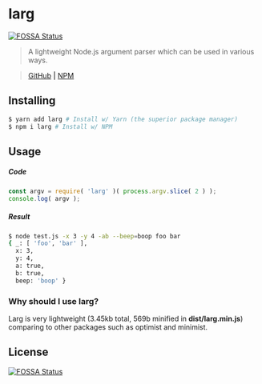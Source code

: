 # larg
[![FOSSA Status](https://app.fossa.io/api/projects/git%2Bgithub.com%2FPassTheWessel%2Flarg.svg?type=shield)](https://app.fossa.io/projects/git%2Bgithub.com%2FPassTheWessel%2Flarg?ref=badge_shield)

> A lightweight Node.js argument parser which can be used in various ways.

> [GitHub](https://www.github.com/PassTheWessel/larg) **|** [NPM](https://www.npmjs.com/package/larg)

## Installing
```sh
$ yarn add larg # Install w/ Yarn (the superior package manager)
$ npm i larg # Install w/ NPM
```

## Usage
##### Code
```js
const argv = require( 'larg' )( process.argv.slice( 2 ) );
console.log( argv );
```
##### Result
```sh
$ node test.js -x 3 -y 4 -ab --beep=boop foo bar
{ _: [ 'foo', 'bar' ],
  x: 3,
  y: 4,
  a: true,
  b: true,
  beep: 'boop' }
```

### Why should I use larg?
Larg is very lightweight (3.45kb total, 569b minified in **dist/larg.min.js**) comparing to other packages such as optimist and minimist.


## License
[![FOSSA Status](https://app.fossa.io/api/projects/git%2Bgithub.com%2FPassTheWessel%2Flarg.svg?type=large)](https://app.fossa.io/projects/git%2Bgithub.com%2FPassTheWessel%2Flarg?ref=badge_large)